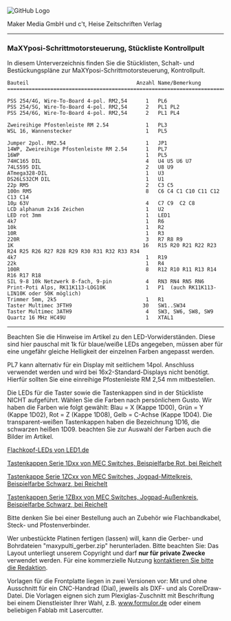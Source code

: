 ![GitHub Logo](http://www.heise.de/make/icons/make_logo.png)

Maker Media GmbH und c't, Heise Zeitschriften Verlag

***

### MaXYposi-Schrittmotorsteuerung, Stückliste Kontrollpult

In diesem Unterverzeichnis finden Sie die Stücklisten, Schalt- und Bestückungspläne 
zur MaXYposi-Schrittmotorsteuerung, Kontrollpult.


    Bauteil                                   Anzahl Name/Bemerkung
    =============================================================================
    
    PSS 254/4G, Wire-To-Board 4-pol. RM2,54      1   PL6
    PSS 254/5G, Wire-To-Board 4-pol. RM2,54      2   PL1 PL2
    PSS 254/6G, Wire-To-Board 4-pol. RM2,54      2   PL1 PL4
    
    Zweireihige Pfostenleiste RM 2.54            1   PL3                 
    WSL 16, Wannenstecker                        1   PL5               

    Jumper 2pol. RM2.54                          1   JP1                 
    14WP, Zweireihige Pfostenleiste RM 2.54      1   PL7                 
    16WP                                         1   PL5                 
    74HC165 DIL                                  4   U4 U5 U6 U7         
    74LS595 DIL                                  2   U8 U9               
    ATmega328-DIL                                1   U3                  
    DS26LS32CM DIL                               1   U1                  
    22p RM5                                      2   C3 C5               
    100n RM5                                     8   C6 C4 C1 C10 C11 C12 C13 C14           
    10µ 63V                                      4   C7 C9  C2 C8              
    LCD alphanum 2x16 Zeichen                    1   U2                  
    LED rot 3mm                                  1   LED1                
    4k7                                          1   R6                  
    10k                                          1   R2                  
    10R                                          1   R3                  
    220R                                         3   R7 R8 R9            
    1K                                          16   R15 R20 R21 R22 R23 R24 R25 R26 R27 R28 R29 R30 R31 R32 R33 R34
    4k7                                          1   R19                 
    22k                                          1   R4                  
    100R                                         8   R12 R10 R11 R13 R14 R16 R17 R18
    SIL 9-8 10k Netzwerk 8-fach, 9-pin           4   RN3 RN4 RN5 RN6     
    Print-Poti Alps, RK11K113-LOG10K             1   P1  (auch RK11K113-LIN10K oder 50K möglich)     
    Trimmer 5mm, 2k5                             1   R1                  
    Taster Multimec 3FTH9                       30   SW1..SW34
    Taster Multimec 3ATH9                        4   SW3, SW6, SW8, SW9   
    Quartz 16 MHz HC49U                          1   XTAL1 
                  
-------------------------------------------------------------------

Beachten Sie die Hinweise im Artikel zu den LED-Vorwiderständen. Diese sind hier 
pauschal mit 1k für blaue/weiße LEDs angegeben, müssen aber für eine ungefähr 
gleiche Helligkeit der einzelnen Farben angepasst werden.

PL7 kann alternativ für ein Display mit seitlichem 14pol. Anschluss verwendet 
werden und wird bei 16x2-Standard-Displays nicht benötigt. Hierfür sollten Sie 
eine einreihige Pfostenleiste RM 2,54 mm mitbestellen.

Die LEDs für die Taster sowie die Tastenkappen sind in der Stückliste NICHT 
aufgeführt. Wählen Sie die Farben nach persönlichem Gusto. Wir haben die Farben 
wie folgt gewählt: Blau = X (Kappe 1D00), Grün = Y (Kappe 1D02), Rot = Z (Kappe 
1D08), Gelb = C-Achse (Kappe 1D04). Die transparent-weißen Tastenkappen haben 
die Bezeichnung 1D16, die schwarzen heißen 1D09. beachten Sie zur Auswahl der 
Farben auch die Bilder im Artikel.

[Flachkopf-LEDs von LED1.de](https://www.led1.de/shop/standard-leds/led-3mm-ultrahell-flat-top/)

[Tastenkappen Serie 1Dxx von MEC Switches, Beispielfarbe Rot, bei Reichelt](https://www.reichelt.de/Kurzhubtaster/KAPPE-1D08/3/index.html?ACTION=3&LA=3&ARTICLE=79710&GROUPID=7587&trstct=vrt_pdn)

[Tastenkappe Serie 1ZCxx von MEC Switches, Jogpad-Mittelkreis, Beispielfarbe Schwarz, bei Reichelt](https://www.reichelt.de/Kurzhubtaster/KAPPE-1ZC09/3/index.html?ACTION=3&LA=2&ARTICLE=79739)

[Tastenkappen Serie 1ZBxx von MEC Switches, Jogpad-Außenkreis, Beispielfarbe Schwarz, bei Reichelt](https://www.reichelt.de/Kurzhubtaster/KAPPE-1ZB09/3/index.html?ACTION=3&LA=517&ARTICLE=79744)

Bitte denken Sie bei einer Bestellung auch an Zubehör wie Flachbandkabel, Steck-
und Pfostenverbinder.

Wer unbestückte Platinen fertigen (lassen) will, kann die Gerber- und 
Bohrdateien "maxypulti_gerber.zip" herunterladen. Bitte beachten Sie: Das Layout 
unterliegt unserem Copyright und darf **nur für private Zwecke** verwendet 
werden. Für eine kommerzielle Nutzung [kontaktieren Sie bitte die 
Redaktion](https://www.heise.de/make/kontakt/).

Vorlagen für die Frontplatte liegen in zwei Versionen vor: Mit und ohne 
Ausschnitt für ein CNC-Handrad (Dial), jeweils als DXF- und als CorelDraw-Datei. 
Die Vorlagen eignen sich zum Plexiglas-Zuschnitt mit Beschriftung bei einem 
Dienstleister Ihrer Wahl, z.B. www.formulor.de oder einem beliebigen  Fablab mit 
Lasercutter.
